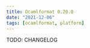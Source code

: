 ```yaml
---
title: Ocamlformat 0.20.0
date: "2021-12-06"
tags: [ocamlformat, platform]
---
```


TODO: CHANGELOG
